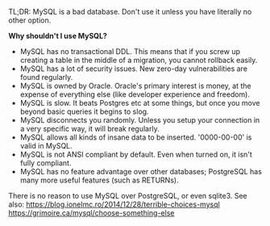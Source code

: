 TL;DR: MySQL is a bad database. Don't use it unless you have literally no other option.

**Why shouldn't I use MySQL?**

 - MySQL has no transactional DDL. This means that if you screw up creating a table in the middle of a migration, you cannot rollback easily.
 - MySQL has a lot of security issues. New zero-day vulnerabilities are found regularly.
 - MySQL is owned by Oracle. Oracle's primary interest is money, at the expense of everything else (like developer experience and freedom).
 - MySQL is slow. It beats Postgres etc at some things, but once you move beyond basic queries it begins to slog.
 - MySQL disconnects you randomly. Unless you setup your connection in a very specific way, it will break regularly.
 - MySQL allows all kinds of insane data to be inserted. '0000-00-00' is valid in MySQL.
 - MySQL is not ANSI compliant by default. Even when turned on, it isn't fully compliant.
 - MySQL has no feature advantage over other databases; PostgreSQL has many more useful features (such as RETURNs).

There is no reason to use MySQL over PostgreSQL, or even sqlite3. See also:
https://blog.ionelmc.ro/2014/12/28/terrible-choices-mysql
https://grimoire.ca/mysql/choose-something-else